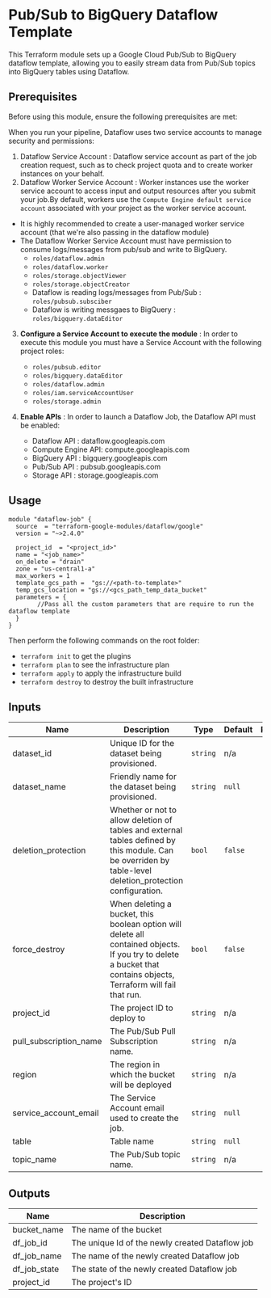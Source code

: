 # Pub/Sub to BigQuery Dataflow Template

This Terraform module sets up a Google Cloud Pub/Sub to BigQuery dataflow template, allowing you to easily stream data from Pub/Sub topics into BigQuery tables using Dataflow.

## Prerequisites
Before using this module, ensure the following prerequisites are met:

When you run your pipeline, Dataflow uses two service accounts to manage security and permissions:
1. Dataflow Service Account : Dataflow service account as part of the job creation request, such as to check project quota and to create worker instances on your behalf.
2. Dataflow Worker Service Account : Worker instances use the worker service account to access input and output resources after you submit your job.By default, workers use the `Compute Engine default service account` associated with your project as the worker service account.
- It is highly recommended to create a user-managed worker service account (that we're also passing in the dataflow module)
- The Dataflow Worker Service Account must have permission to consume logs/messages from pub/sub and write to BigQuery.
     - `roles/dataflow.admin`
     - `roles/dataflow.worker`
     - `roles/storage.objectViewer`
     - `roles/storage.objectCreator`
     - Dataflow is reading logs/messages from Pub/Sub : `roles/pubsub.subsciber`
     - Dataflow is writing messgaes to BigQuery : `roles/bigquery.dataEditor`

3. **Configure a Service Account to execute the module** : In order to execute this module you must have a Service Account with the following project roles:
    - `roles/pubsub.editor`
    - `roles/bigquery.dataEditor`
    - `roles/dataflow.admin`
    - `roles/iam.serviceAccountUser`
    - `roles/storage.admin`

4. **Enable APIs** : In order to launch a Dataflow Job, the Dataflow API must be enabled:
    - Dataflow API : dataflow.googleapis.com
    - Compute Engine API: compute.googleapis.com
    - BigQuery API : bigquery.googleapis.com
    - Pub/Sub API : pubsub.googleapis.com
    - Storage API : storage.googleapis.com

## Usage

```hcl
module "dataflow-job" {
  source  = "terraform-google-modules/dataflow/google"
  version = "~>2.4.0"

  project_id  = "<project_id>"
  name = "<job_name>"
  on_delete = "drain"
  zone = "us-central1-a"
  max_workers = 1
  template_gcs_path =  "gs://<path-to-template>"
  temp_gcs_location = "gs://<gcs_path_temp_data_bucket"
  parameters = {
        //Pass all the custom parameters that are require to run the dataflow template
  }
}
```

Then perform the following commands on the root folder:

- `terraform init` to get the plugins
- `terraform plan` to see the infrastructure plan
- `terraform apply` to apply the infrastructure build
- `terraform destroy` to destroy the built infrastructure


<!-- BEGINNING OF PRE-COMMIT-TERRAFORM DOCS HOOK -->
## Inputs

| Name | Description | Type | Default | Required |
|------|-------------|------|---------|:--------:|
| dataset\_id | Unique ID for the dataset being provisioned. | `string` | n/a | yes |
| dataset\_name | Friendly name for the dataset being provisioned. | `string` | `null` | no |
| deletion\_protection | Whether or not to allow deletion of tables and external tables defined by this module. Can be overriden by table-level deletion\_protection configuration. | `bool` | `false` | no |
| force\_destroy | When deleting a bucket, this boolean option will delete all contained objects. If you try to delete a bucket that contains objects, Terraform will fail that run. | `bool` | `false` | no |
| project\_id | The project ID to deploy to | `string` | n/a | yes |
| pull\_subscription\_name | The Pub/Sub Pull Subscription name. | `string` | n/a | yes |
| region | The region in which the bucket will be deployed | `string` | n/a | yes |
| service\_account\_email | The Service Account email used to create the job. | `string` | `null` | no |
| table | Table name | `string` | `null` | no |
| topic\_name | The Pub/Sub topic name. | `string` | n/a | yes |

## Outputs

| Name | Description |
|------|-------------|
| bucket\_name | The name of the bucket |
| df\_job\_id | The unique Id of the newly created Dataflow job |
| df\_job\_name | The name of the newly created Dataflow job |
| df\_job\_state | The state of the newly created Dataflow job |
| project\_id | The project's ID |

<!-- END OF PRE-COMMIT-TERRAFORM DOCS HOOK -->




